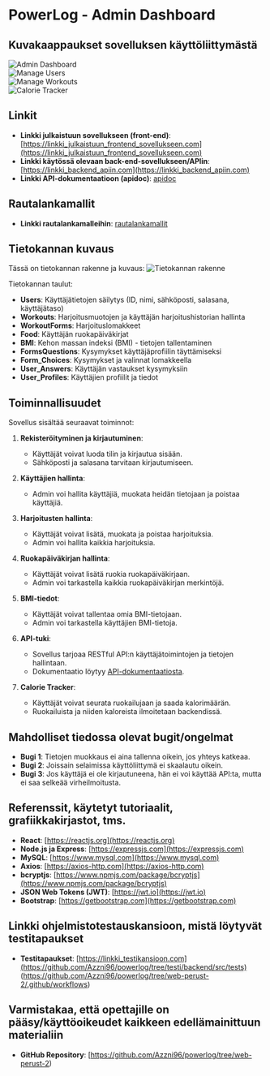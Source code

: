 # PowerLog - Admin Dashboard

## Kuvakaappaukset sovelluksen käyttöliittymästä

![Admin Dashboard](readme-img/dashboard.png)  
![Manage Users](readme-img/manageusers.png)  
![Manage Workouts](readme-img/managemedia.png)  
![Calorie Tracker](readme-img/calorietrack.jpg)

## Linkit

- **Linkki julkaistuun sovellukseen (front-end)**: [https://linkki_julkaistuun_frontend_sovellukseen.com](https://linkki_julkaistuun_frontend_sovellukseen.com)
- **Linkki käytössä olevaan back-end-sovellukseen/APIin**: [https://linkki_backend_apiin.com](https://linkki_backend_apiin.com)
- **Linkki API-dokumentaatioon (apidoc)**: [apidoc](https://users.metropolia.fi/~jannepeh/powerlog/)

## Rautalankamallit

- **Linkki rautalankamalleihin**: [rautalankamallit](https://www.figma.com/design/ZYoS7TbFEcz43DUvRnnghK/PowerLog?node-id=0-1&p=f&t=ysxk2WxgWZGNx8sG-0) 

## Tietokannan kuvaus

Tässä on tietokannan rakenne ja kuvaus:
![Tietokannan rakenne](readme-img/tietokanta.jpg)

Tietokannan taulut:
- **Users**: Käyttäjätietojen säilytys (ID, nimi, sähköposti, salasana, käyttäjätaso)
- **Workouts**: Harjoitusmuotojen ja käyttäjän harjoitushistorian hallinta
- **WorkoutForms**: Harjoituslomakkeet
- **Food**: Käyttäjän ruokapäiväkirjat
- **BMI**: Kehon massan indeksi (BMI) - tietojen tallentaminen
- **FormsQuestions**: Kysymykset käyttäjäprofiilin täyttämiseksi
- **Form_Choices**: Kysymykset ja valinnat lomakkeella
- **User_Answers**: Käyttäjän vastaukset kysymyksiin
- **User_Profiles**: Käyttäjien profiilit ja tiedot

## Toiminnallisuudet

Sovellus sisältää seuraavat toiminnot:

1. **Rekisteröityminen ja kirjautuminen**:
   - Käyttäjät voivat luoda tilin ja kirjautua sisään.
   - Sähköposti ja salasana tarvitaan kirjautumiseen.

2. **Käyttäjien hallinta**:
   - Admin voi hallita käyttäjiä, muokata heidän tietojaan ja poistaa käyttäjiä.

3. **Harjoitusten hallinta**:
   - Käyttäjät voivat lisätä, muokata ja poistaa harjoituksia.
   - Admin voi hallita kaikkia harjoituksia.

4. **Ruokapäiväkirjan hallinta**:
   - Käyttäjät voivat lisätä ruokia ruokapäiväkirjaan.
   - Admin voi tarkastella kaikkia ruokapäiväkirjan merkintöjä.

5. **BMI-tiedot**:
   - Käyttäjät voivat tallentaa omia BMI-tietojaan.
   - Admin voi tarkastella käyttäjien BMI-tietoja.

6. **API-tuki**:
   - Sovellus tarjoaa RESTful API:n käyttäjätoimintojen ja tietojen hallintaan.
   - Dokumentaatio löytyy [API-dokumentaatiosta](https://linkki_apidoc.com).

7. **Calorie Tracker**:
   - Käyttäjät voivat seurata ruokailujaan ja saada kalorimäärän.
   - Ruokailuista ja niiden kaloreista ilmoitetaan backendissä.

## Mahdolliset tiedossa olevat bugit/ongelmat

- **Bugi 1**: Tietojen muokkaus ei aina tallenna oikein, jos yhteys katkeaa.
- **Bugi 2**: Joissain selaimissa käyttöliittymä ei skaalautu oikein.
- **Bugi 3**: Jos käyttäjä ei ole kirjautuneena, hän ei voi käyttää API:ta, mutta ei saa selkeää virheilmoitusta.

## Referenssit, käytetyt tutoriaalit, grafiikkakirjastot, tms.

- **React**: [https://reactjs.org](https://reactjs.org)
- **Node.js ja Express**: [https://expressjs.com](https://expressjs.com)
- **MySQL**: [https://www.mysql.com](https://www.mysql.com)
- **Axios**: [https://axios-http.com](https://axios-http.com)
- **bcryptjs**: [https://www.npmjs.com/package/bcryptjs](https://www.npmjs.com/package/bcryptjs)
- **JSON Web Tokens (JWT)**: [https://jwt.io](https://jwt.io)
- **Bootstrap**: [https://getbootstrap.com](https://getbootstrap.com)

## Linkki ohjelmistotestauskansioon, mistä löytyvät testitapaukset

- **Testitapaukset**: [https://linkki_testikansioon.com](https://github.com/Azzni96/powerlog/tree/testi/backend/src/tests)
(https://github.com/Azzni96/powerlog/tree/web-perust-2/.github/workflows)

## Varmistakaa, että opettajille on pääsy/käyttöoikeudet kaikkeen edellämainittuun materialiin

- **GitHub Repository**: [https://github.com/Azzni96/powerlog/tree/web-perust-2)
